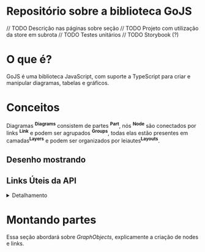 # Repositório sobre a biblioteca GoJS

// TODO Descrição nas páginas sobre seção
// TODO Projeto com utilização da store em subrota
// TODO Testes unitários
// TODO Storybook (?)

# O que é?
GoJS é uma biblioteca JavaScript, com suporte a TypeScript para criar e manipular diagramas, tabelas e gráficos.
# Conceitos
Diagramas <sup>**Diagrams**</sup> consistem de partes <sup>**Part**</sup>, nós <sup>**Node**</sup> são conectados por links <sup>**Link**</sup> e podem ser agrupados <sup>**Groups**</sup>, todas elas estão presentes em camadas<sup>**Layers**</sup> e podem ser organizados por leiautes<sup>**Layouts**</sup>.

## Desenho mostrando

## Links Úteis da API


<details>
<summary>Detalhamento</summary>

### [Diagrama](https://gojs.net/latest/api/symbols/Diagram.html)




### [Part](https://gojs.net/latest/api/symbols/Part.html)



### [Nodes](https://gojs.net/latest/api/symbols/Node.html)



### [Link](https://gojs.net/latest/api/symbols/Link.html)




### [Group](https://gojs.net/latest/api/symbols/Group.html)




### [Layout](https://gojs.net/latest/api/symbols/Layout.html)




### [Layer](https://gojs.net/latest/api/symbols/Layer.html)

</details>

# Montando partes

Essa seção abordará sobre *GraphObjects*, explicamente a criação de nodes e links.